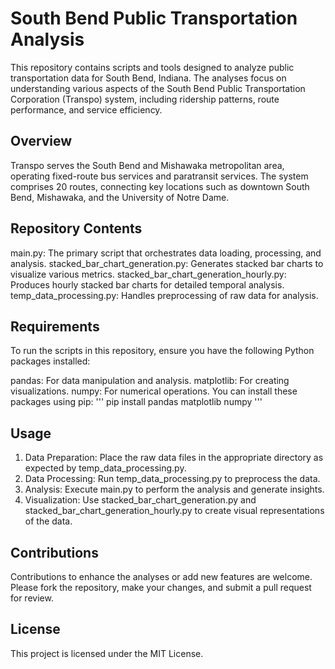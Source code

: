 # South Bend Public Transportation Analysis
This repository contains scripts and tools designed to analyze public transportation data for South Bend, Indiana. The analyses focus on understanding various aspects of the South Bend Public Transportation Corporation (Transpo) system, including ridership patterns, route performance, and service efficiency.

## Overview
Transpo serves the South Bend and Mishawaka metropolitan area, operating fixed-route bus services and paratransit services. The system comprises 20 routes, connecting key locations such as downtown South Bend, Mishawaka, and the University of Notre Dame. 

## Repository Contents
main.py: The primary script that orchestrates data loading, processing, and analysis.
stacked_bar_chart_generation.py: Generates stacked bar charts to visualize various metrics.
stacked_bar_chart_generation_hourly.py: Produces hourly stacked bar charts for detailed temporal analysis.
temp_data_processing.py: Handles preprocessing of raw data for analysis.

## Requirements
To run the scripts in this repository, ensure you have the following Python packages installed:

pandas: For data manipulation and analysis.
matplotlib: For creating visualizations.
numpy: For numerical operations.
You can install these packages using pip:
'''
pip install pandas matplotlib numpy
'''

## Usage
1. Data Preparation: Place the raw data files in the appropriate directory as expected by temp_data_processing.py.
2. Data Processing: Run temp_data_processing.py to preprocess the data.
3. Analysis: Execute main.py to perform the analysis and generate insights.
4. Visualization: Use stacked_bar_chart_generation.py and stacked_bar_chart_generation_hourly.py to create visual representations of the data.
   
## Contributions
Contributions to enhance the analyses or add new features are welcome. Please fork the repository, make your changes, and submit a pull request for review.

## License
This project is licensed under the MIT License.
